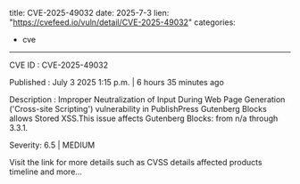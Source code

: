  
title: CVE-2025-49032
date: 2025-7-3
lien: "https://cvefeed.io/vuln/detail/CVE-2025-49032"
categories:
  - cve
---

CVE ID : CVE-2025-49032

Published :  July 3
2025
1:15 p.m. | 6 hours
35 minutes ago

Description : Improper Neutralization of Input During Web Page Generation ('Cross-site Scripting') vulnerability in PublishPress Gutenberg Blocks allows Stored XSS.This issue affects Gutenberg Blocks: from n/a through 3.3.1.

Severity: 6.5 | MEDIUM

Visit the link for more details
such as CVSS details
affected products
timeline
and more...

